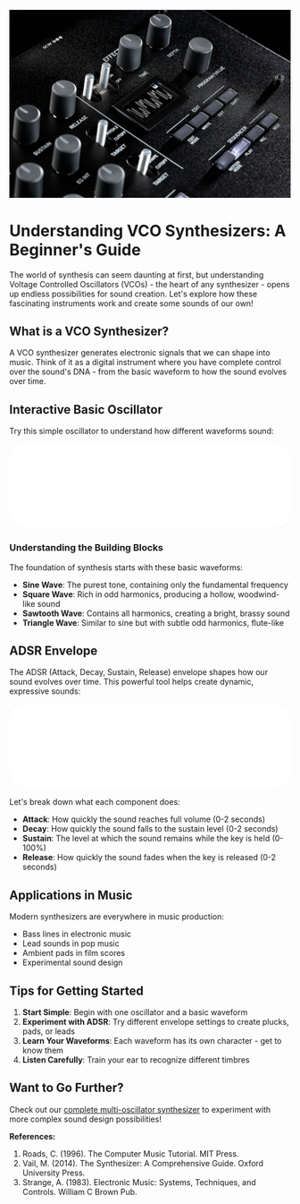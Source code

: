 ![Nordic Mountains](images/vco_demo.jpg)

# Understanding VCO Synthesizers: A Beginner's Guide

The world of synthesis can seem daunting at first, but understanding Voltage Controlled Oscillators (VCOs) - the heart of any synthesizer - opens up endless possibilities for sound creation. Let's explore how these fascinating instruments work and create some sounds of our own!

## What is a VCO Synthesizer?

A VCO synthesizer generates electronic signals that we can shape into music. Think of it as a digital instrument where you have complete control over the sound's DNA - from the basic waveform to how the sound evolves over time.

## Interactive Basic Oscillator

Try this simple oscillator to understand how different waveforms sound:


<iframe class="demo-frame" frameborder="0" onload="resizeIframe(this)" src="posts/vco_demo.html" scrolling="no" style="width: 100%; border: none; border-radius: 24px; background: rgba(0,0,0,0.2);"></iframe>

<script>
  function resizeIframe(obj) {
    obj.style.height = obj.contentWindow.document.documentElement.scrollHeight + 'px';
  }
</script>

### Understanding the Building Blocks

The foundation of synthesis starts with these basic waveforms:

- **Sine Wave**: The purest tone, containing only the fundamental frequency
- **Square Wave**: Rich in odd harmonics, producing a hollow, woodwind-like sound
- **Sawtooth Wave**: Contains all harmonics, creating a bright, brassy sound
- **Triangle Wave**: Similar to sine but with subtle odd harmonics, flute-like

## ADSR Envelope

The ADSR (Attack, Decay, Sustain, Release) envelope shapes how our sound evolves over time. This powerful tool helps create dynamic, expressive sounds:


<iframe class="demo-frame2" src="posts/adsr-demo.html" scrolling="no" style="width: 100%; border: none; border-radius: 24px; background: rgba(0,0,0,0.2);"></iframe>


Let's break down what each component does:

- **Attack**: How quickly the sound reaches full volume (0-2 seconds)
- **Decay**: How quickly the sound falls to the sustain level (0-2 seconds)
- **Sustain**: The level at which the sound remains while the key is held (0-100%)
- **Release**: How quickly the sound fades when the key is released (0-2 seconds)

## Applications in Music

Modern synthesizers are everywhere in music production:

- Bass lines in electronic music
- Lead sounds in pop music
- Ambient pads in film scores
- Experimental sound design

## Tips for Getting Started

1. **Start Simple**: Begin with one oscillator and a basic waveform
2. **Experiment with ADSR**: Try different envelope settings to create plucks, pads, or leads
3. **Learn Your Waveforms**: Each waveform has its own character - get to know them
4. **Listen Carefully**: Train your ear to recognize different timbres

## Want to Go Further?

Check out our [complete multi-oscillator synthesizer](https://polycarbonate.live/vco_demo) to experiment with more complex sound design possibilities!

**References:**

1. Roads, C. (1996). The Computer Music Tutorial. MIT Press.
2. Vail, M. (2014). The Synthesizer: A Comprehensive Guide. Oxford University Press.
3. Strange, A. (1983). Electronic Music: Systems, Techniques, and Controls. William C Brown Pub.